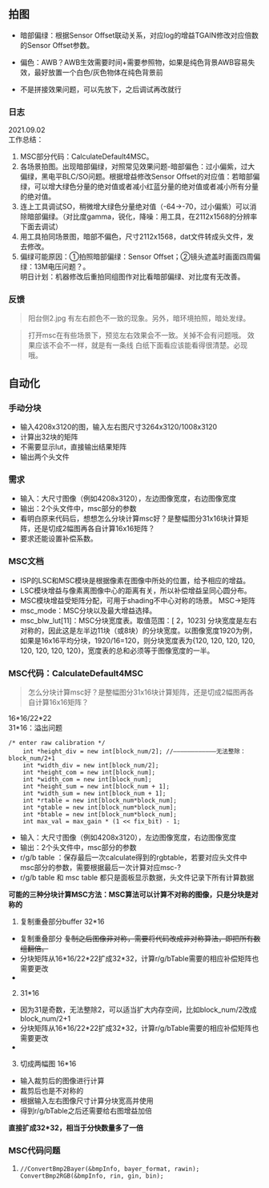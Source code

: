 ## 拍图
- 暗部偏绿：根据Sensor Offset联动关系，对应log的增益TGAIN修改对应倍数的Sensor Offset参数。
- 偏色：AWB？AWB生效需要时间+需要参照物，如果是纯色背景AWB容易失效，最好放置一个白色/灰色物体在纯色背景前

- 不是拼接效果问题，可以先放下，之后调试再改就行

### 日志
2021.09.02  
工作总结：  
1. MSC部分代码：CalculateDefault4MSC。
2. 各场景拍图。出现暗部偏绿，对照常见效果问题-暗部偏色：过小偏紫，过大偏绿，黑电平BLC/SO问题。根据增益修改Sensor Offset的对应值：若暗部偏绿，可以增大绿色分量的绝对值或者减小红蓝分量的绝对值或者减小所有分量的绝对值。
3. 连上工具调试SO，稍微增大绿色分量绝对值（-64→-70，过小偏紫）可以消除暗部偏绿。（对比度gamma，锐化，降噪：用工具，在2112x1568的分辨率下面去调试）
4. 用工具拍同场景图，暗部不偏色，尺寸2112x1568，dat文件转成头文件，发去修改。
5. 偏绿可能原因：①拍照暗部偏绿：Sensor Offset；②镜头遮盖时画面四周偏绿：13M电压问题？。	  
明日计划：机器修改后重拍同组图作对比看暗部偏绿、对比度有无改善。

### 反馈
> 阳台侧2.jpg 有左右颜色不一致的现象。另外，暗环境拍照，暗处发绿。

> 打开msc在有些场景下，预览左右效果会不一致。关掉不会有问题哦。
> 效果应该不会不一样，就是有一条线
> 白纸下面看应该能看得很清楚。必现哦。



## 自动化

### 手动分块
- 输入4208x3120的图，输入左右图尺寸3264x3120/1008x3120
- 计算出32块的矩阵
- 不需要显示lut，直接输出结果矩阵
- 输出两个头文件

### 需求
- 输入：大尺寸图像（例如4208x3120），左边图像宽度，右边图像宽度
- 输出：2个头文件中，msc部分的参数
- 看明白原来代码后，想想怎么分块计算msc好？是整幅图分31x16块计算矩阵，还是切成2幅图再各自计算16x16矩阵？
- 要求还能设置补偿系数。

### MSC文档
- ISP的LSC和MSC模块是根据像素在图像中所处的位置，给予相应的增益。  
- LSC模块增益与像素离图像中心的距离有关，所以补偿增益呈同心圆分布。
- MSC模块增益受矩阵分配，可用于shading不中心对称的场景。  MSC→矩阵  
- msc_mode：MSC分块以及最大增益选择。
- msc_blw_lut[11]：MSC分块宽度表。取值范围：[ 2，1023]
分块宽度是左右对称的，因此这是左半边11块（或8块）的分块宽度。以图像宽度1920为例，如果是16x16平均分块，1920/16=120，则分块宽度表为{120, 120, 120, 120, 120, 120, 120, 120}，宽度表的总和必须等于图像宽度的一半。

### MSC代码：CalculateDefault4MSC
> 怎么分块计算msc好？是整幅图分31x16块计算矩阵，还是切成2幅图再各自计算16x16矩阵？    

16\*16/22\*22  
31\*16：溢出问题  
```
/* enter raw calibration */
	int *height_div = new int[block_num/2]; //————————————无法整除：block_num/2+1
	int *width_div = new int[block_num/2];
	int *height_com = new int[block_num];
	int *width_com = new int[block_num];
	int *height_sum = new int[block_num + 1];
	int *width_sum = new int[block_num + 1];
	int *rtable = new int[block_num*block_num];
	int *gtable = new int[block_num*block_num];
	int *btable = new int[block_num*block_num];
	int max_val = max_gain * (1 << fix_bit) - 1;
```


- 输入：大尺寸图像（例如4208x3120），左边图像宽度，右边图像宽度
- 输出：2个头文件中，msc部分的参数
- r/g/b table ：保存最后一次calculate得到的rgbtable，若要对应头文件中msc部分的参数，需要根据最后一次计算对应msc-?
- r/g/b table 和 msc table 都只是面板显示数据，头文件记录下所有计算数据 

**可能的三种分块计算MSC方法：MSC算法可以计算不对称的图像，只是分块是对称的**
1. 复制重叠部分buffer 32\*16
- 复制重叠部分
~~复制之后图像非对称，需要将代码改成非对称算法，即把所有数组翻倍。~~
- 分块矩阵从16\*16/22\*22扩成32\*32，计算r/g/bTable需要的相应补偿矩阵也需要更改
- 
2. 31\*16
- 因为31是奇数，无法整除2，可以适当扩大内存空间，比如block_num/2改成block_num/2+1
- 分块矩阵从16\*16/22\*22扩成32\*32，计算r/g/bTable需要的相应补偿矩阵也需要更改
- 
3. 切成两幅图 16\*16
- 输入裁剪后的图像进行计算
- 裁剪后也是不对称的
- 根据输入左右图像尺寸计算分块宽高并使用
- 得到r/g/bTable之后还需要给右图增益加倍

**直接扩成32\*32，相当于分快数量多了一倍**


### MSC代码问题
1. `//ConvertBmp2Bayer(&bmpInfo, bayer_format, rawin);
	ConvertBmp2RGB(&bmpInfo, rin, gin, bin);`

